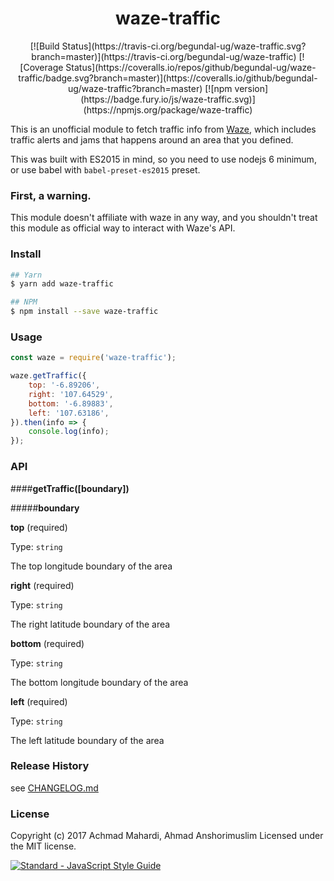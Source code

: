 # <center>waze-traffic</center>

<center>[![Build Status](https://travis-ci.org/begundal-ug/waze-traffic.svg?branch=master)](https://travis-ci.org/begundal-ug/waze-traffic) [![Coverage Status](https://coveralls.io/repos/github/begundal-ug/waze-traffic/badge.svg?branch=master)](https://coveralls.io/github/begundal-ug/waze-traffic?branch=master) [![npm version](https://badge.fury.io/js/waze-traffic.svg)](https://npmjs.org/package/waze-traffic)</center>

This is an unofficial module to fetch traffic info from [Waze](https://www.waze.com), which includes traffic alerts and jams that happens around an area that you defined.

This was built with ES2015 in mind, so you need to use nodejs 6 minimum, or use babel with `babel-preset-es2015` preset.

### First, a warning.

This module doesn't affiliate with waze in any way, and you shouldn't treat this module as official way to interact with Waze's API.

### Install

```bash
## Yarn
$ yarn add waze-traffic

## NPM
$ npm install --save waze-traffic
```

### Usage

```js
const waze = require('waze-traffic');

waze.getTraffic({
    top: '-6.89206',
    right: '107.64529',
    bottom: '-6.89883',
    left: '107.63186',
}).then(info => {
    console.log(info);
});
```

### API

####**getTraffic([boundary])**

#####**boundary**

**top** (required)

Type: `string`

The top longitude boundary of the area

**right** (required)

Type: `string`

The right latitude boundary of the area

**bottom** (required)

Type: `string`

The bottom longitude boundary of the area

**left** (required)

Type: `string`

The left latitude boundary of the area

### Release History

see [CHANGELOG.md](CHANGELOG.md)

### License

Copyright (c) 2017 Achmad Mahardi, Ahmad Anshorimuslim
Licensed under the MIT license.

[![Standard - JavaScript Style Guide](https://cdn.rawgit.com/feross/standard/master/badge.svg)](https://github.com/feross/standard)
